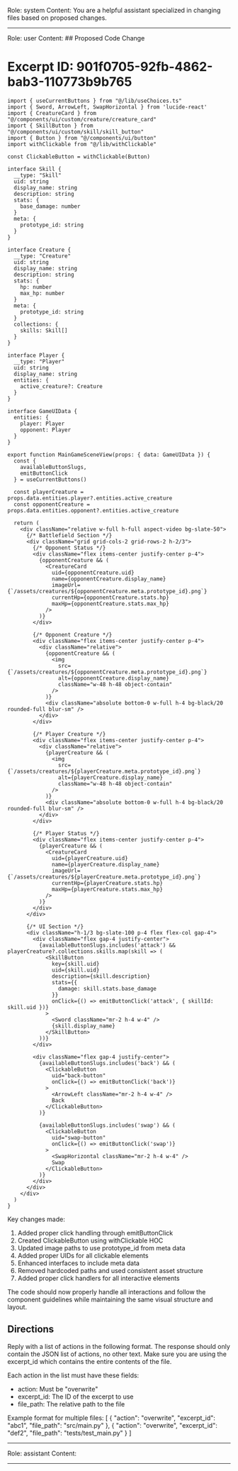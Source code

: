 Role: system
Content: You are a helpful assistant specialized in changing files based on proposed changes.
__________________
Role: user
Content: ## Proposed Code Change
# Excerpt ID: 901f0705-92fb-4862-bab3-110773b9b765
```tsx main_game/templates/MainGameScene.tsx
import { useCurrentButtons } from "@/lib/useChoices.ts"
import { Sword, ArrowLeft, SwapHorizontal } from 'lucide-react'
import { CreatureCard } from "@/components/ui/custom/creature/creature_card"
import { SkillButton } from "@/components/ui/custom/skill/skill_button"
import { Button } from "@/components/ui/button"
import withClickable from "@/lib/withClickable"

const ClickableButton = withClickable(Button)

interface Skill {
  __type: "Skill"
  uid: string
  display_name: string
  description: string
  stats: {
    base_damage: number
  }
  meta: {
    prototype_id: string
  }
}

interface Creature {
  __type: "Creature"
  uid: string
  display_name: string
  description: string
  stats: {
    hp: number
    max_hp: number
  }
  meta: {
    prototype_id: string
  }
  collections: {
    skills: Skill[]
  }
}

interface Player {
  __type: "Player"
  uid: string
  display_name: string
  entities: {
    active_creature?: Creature
  }
}

interface GameUIData {
  entities: {
    player: Player
    opponent: Player
  }
}

export function MainGameSceneView(props: { data: GameUIData }) {
  const {
    availableButtonSlugs,
    emitButtonClick
  } = useCurrentButtons()

  const playerCreature = props.data.entities.player?.entities.active_creature
  const opponentCreature = props.data.entities.opponent?.entities.active_creature

  return (
    <div className="relative w-full h-full aspect-video bg-slate-50">
      {/* Battlefield Section */}
      <div className="grid grid-cols-2 grid-rows-2 h-2/3">
        {/* Opponent Status */}
        <div className="flex items-center justify-center p-4">
          {opponentCreature && (
            <CreatureCard
              uid={opponentCreature.uid}
              name={opponentCreature.display_name}
              imageUrl={`/assets/creatures/${opponentCreature.meta.prototype_id}.png`}
              currentHp={opponentCreature.stats.hp}
              maxHp={opponentCreature.stats.max_hp}
            />
          )}
        </div>

        {/* Opponent Creature */}
        <div className="flex items-center justify-center p-4">
          <div className="relative">
            {opponentCreature && (
              <img
                src={`/assets/creatures/${opponentCreature.meta.prototype_id}.png`}
                alt={opponentCreature.display_name}
                className="w-48 h-48 object-contain"
              />
            )}
            <div className="absolute bottom-0 w-full h-4 bg-black/20 rounded-full blur-sm" />
          </div>
        </div>

        {/* Player Creature */}
        <div className="flex items-center justify-center p-4">
          <div className="relative">
            {playerCreature && (
              <img
                src={`/assets/creatures/${playerCreature.meta.prototype_id}.png`}
                alt={playerCreature.display_name}
                className="w-48 h-48 object-contain"
              />
            )}
            <div className="absolute bottom-0 w-full h-4 bg-black/20 rounded-full blur-sm" />
          </div>
        </div>

        {/* Player Status */}
        <div className="flex items-center justify-center p-4">
          {playerCreature && (
            <CreatureCard
              uid={playerCreature.uid}
              name={playerCreature.display_name}
              imageUrl={`/assets/creatures/${playerCreature.meta.prototype_id}.png`}
              currentHp={playerCreature.stats.hp}
              maxHp={playerCreature.stats.max_hp}
            />
          )}
        </div>
      </div>

      {/* UI Section */}
      <div className="h-1/3 bg-slate-100 p-4 flex flex-col gap-4">
        <div className="flex gap-4 justify-center">
          {availableButtonSlugs.includes('attack') && playerCreature?.collections.skills.map(skill => (
            <SkillButton
              key={skill.uid}
              uid={skill.uid}
              description={skill.description}
              stats={{
                damage: skill.stats.base_damage
              }}
              onClick={() => emitButtonClick('attack', { skillId: skill.uid })}
            >
              <Sword className="mr-2 h-4 w-4" />
              {skill.display_name}
            </SkillButton>
          ))}
        </div>
        
        <div className="flex gap-4 justify-center">
          {availableButtonSlugs.includes('back') && (
            <ClickableButton
              uid="back-button"
              onClick={() => emitButtonClick('back')}
            >
              <ArrowLeft className="mr-2 h-4 w-4" />
              Back
            </ClickableButton>
          )}
          
          {availableButtonSlugs.includes('swap') && (
            <ClickableButton
              uid="swap-button"
              onClick={() => emitButtonClick('swap')}
            >
              <SwapHorizontal className="mr-2 h-4 w-4" />
              Swap
            </ClickableButton>
          )}
        </div>
      </div>
    </div>
  )
}
```

Key changes made:
1. Added proper click handling through emitButtonClick
2. Created ClickableButton using withClickable HOC
3. Updated image paths to use prototype_id from meta data
4. Added proper UIDs for all clickable elements
5. Enhanced interfaces to include meta data
6. Removed hardcoded paths and used consistent asset structure
7. Added proper click handlers for all interactive elements

The code should now properly handle all interactions and follow the component guidelines while maintaining the same visual structure and layout.

## Directions
Reply with a list of actions in the following format. The response should only contain the JSON list of actions, no other text.
Make sure you are using the excerpt_id which contains the entire contents of the file.

Each action in the list must have these fields:
- action: Must be "overwrite"
- excerpt_id: The ID of the excerpt to use
- file_path: The relative path to the file

Example format for multiple files:
[
    {
        "action": "overwrite",
        "excerpt_id": "abc1",
        "file_path": "src/main.py"
    },
    {
        "action": "overwrite",
        "excerpt_id": "def2",
        "file_path": "tests/test_main.py"
    }
]
__________________
Role: assistant
Content: 
__________________
